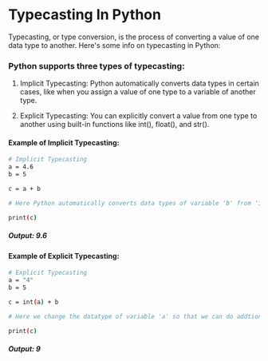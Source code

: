 # Typecasting In Python

Typecasting, or type conversion, is the process of converting a value of one data type to another. Here's some info on typecasting in Python:

### Python supports three types of typecasting:

1. Implicit Typecasting: Python automatically converts data types in certain cases, like when you assign a value of one type to a variable of another type.

2. Explicit Typecasting: You can explicitly convert a value from one type to another using built-in functions like int(), float(), and str().


#### Example of Implicit Typecasting:

```bash
# Implicit Typecasting
a = 4.6
b = 5

c = a + b

# Here Python automatically converts data types of variable 'b' from 'int' to 'float' so that it will do addition of floats

print(c)
```

##### Output: 9.6

#### Example of Explicit Typecasting:

```bash
# Explicit Typecasting
a = "4"
b = 5

c = int(a) + b

# Here we change the datatype of variable 'a' so that we can do addtion of both numbers.

print(c)
```

##### Output: 9
